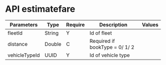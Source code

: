 # API estimatefare

| Parameters    | Type   | Require | Description                    | Values |
|---------------|--------|---------|--------------------------------|--------|
| fleetId       | String |    Y    | Id of fleet                    |        |
| distance      | Double |    C    | Required if bookType = 0/ 1/ 2 |        |
| vehicleTypeId | UUID   |    Y    | Id of vehicle type             |        |